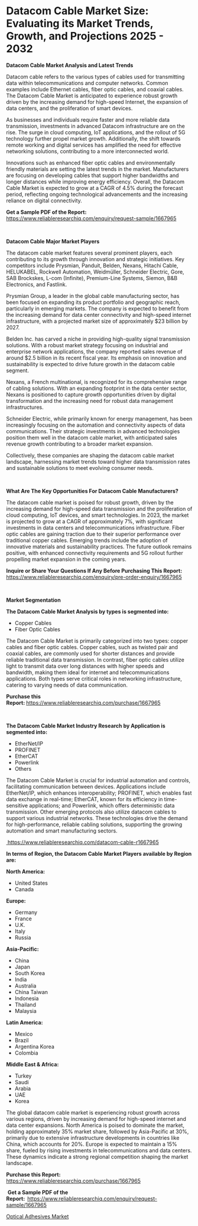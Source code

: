 <p><h1>Datacom Cable Market Size: Evaluating its Market Trends, Growth, and Projections 2025 - 2032</h1></p><p><strong>Datacom Cable Market Analysis and Latest Trends</strong></p>
<p><p>Datacom cable refers to the various types of cables used for transmitting data within telecommunications and computer networks. Common examples include Ethernet cables, fiber optic cables, and coaxial cables. The Datacom Cable Market is anticipated to experience robust growth driven by the increasing demand for high-speed Internet, the expansion of data centers, and the proliferation of smart devices.</p><p>As businesses and individuals require faster and more reliable data transmission, investments in advanced Datacom infrastructure are on the rise. The surge in cloud computing, IoT applications, and the rollout of 5G technology further propel market growth. Additionally, the shift towards remote working and digital services has amplified the need for effective networking solutions, contributing to a more interconnected world.</p><p>Innovations such as enhanced fiber optic cables and environmentally friendly materials are setting the latest trends in the market. Manufacturers are focusing on developing cables that support higher bandwidths and longer distances while improving energy efficiency. Overall, the Datacom Cable Market is expected to grow at a CAGR of 4.5% during the forecast period, reflecting ongoing technological advancements and the increasing reliance on digital connectivity.</p></p>
<p><strong>Get a Sample PDF of the Report:&nbsp;</strong> <a href="https://www.reliableresearchiq.com/enquiry/request-sample/1667965?utm_campaign=2926&utm_medium=2&utm_source=Github&utm_content=ia&utm_term=06032025&utm_id=datacom-cable">https://www.reliableresearchiq.com/enquiry/request-sample/1667965</a></p>
<p>&nbsp;</p>
<p><strong>Datacom Cable Major Market Players</strong></p>
<p><p>The datacom cable market features several prominent players, each contributing to its growth through innovation and strategic initiatives. Key competitors include Prysmian, Panduit, Belden, Nexans, Hitachi Cable, HELUKABEL, Rockwell Automation, Weidmüller, Schneider Electric, Gore, SAB Brockskes, L-com (Infinite), Premium-Line Systems, Siemon, B&B Electronics, and Fastlink.</p><p>Prysmian Group, a leader in the global cable manufacturing sector, has been focused on expanding its product portfolio and geographic reach, particularly in emerging markets. The company is expected to benefit from the increasing demand for data center connectivity and high-speed internet infrastructure, with a projected market size of approximately $23 billion by 2027.</p><p>Belden Inc. has carved a niche in providing high-quality signal transmission solutions. With a robust market strategy focusing on industrial and enterprise network applications, the company reported sales revenue of around $2.5 billion in its recent fiscal year. Its emphasis on innovation and sustainability is expected to drive future growth in the datacom cable segment.</p><p>Nexans, a French multinational, is recognized for its comprehensive range of cabling solutions. With an expanding footprint in the data center sector, Nexans is positioned to capture growth opportunities driven by digital transformation and the increasing need for robust data management infrastructures.</p><p>Schneider Electric, while primarily known for energy management, has been increasingly focusing on the automation and connectivity aspects of data communications. Their strategic investments in advanced technologies position them well in the datacom cable market, with anticipated sales revenue growth contributing to a broader market expansion.</p><p>Collectively, these companies are shaping the datacom cable market landscape, harnessing market trends toward higher data transmission rates and sustainable solutions to meet evolving consumer needs.</p></p>
<p>&nbsp;</p>
<p><strong>What Are The Key Opportunities For Datacom Cable Manufacturers?</strong></p>
<p><p>The datacom cable market is poised for robust growth, driven by the increasing demand for high-speed data transmission and the proliferation of cloud computing, IoT devices, and smart technologies. In 2023, the market is projected to grow at a CAGR of approximately 7%, with significant investments in data centers and telecommunications infrastructure. Fiber optic cables are gaining traction due to their superior performance over traditional copper cables. Emerging trends include the adoption of innovative materials and sustainability practices. The future outlook remains positive, with enhanced connectivity requirements and 5G rollout further propelling market expansion in the coming years.</p></p>
<p><strong>Inquire or Share Your Questions If Any Before Purchasing This Report:</strong> <a href="https://www.reliableresearchiq.com/enquiry/pre-order-enquiry/1667965?utm_campaign=2926&utm_medium=2&utm_source=Github&utm_content=ia&utm_term=06032025&utm_id=datacom-cable">https://www.reliableresearchiq.com/enquiry/pre-order-enquiry/1667965</a></p>
<p>&nbsp;</p>
<p><strong>Market Segmentation</strong></p>
<p><strong>The Datacom Cable Market Analysis by types is segmented into:</strong></p>
<p><ul><li>Copper Cables</li><li>Fiber Optic Cables</li></ul></p>
<p><p>The Datacom Cable Market is primarily categorized into two types: copper cables and fiber optic cables. Copper cables, such as twisted pair and coaxial cables, are commonly used for shorter distances and provide reliable traditional data transmission. In contrast, fiber optic cables utilize light to transmit data over long distances with higher speeds and bandwidth, making them ideal for internet and telecommunications applications. Both types serve critical roles in networking infrastructure, catering to varying needs of data communication.</p></p>
<p><strong>Purchase this Report:&nbsp;</strong><a href="https://www.reliableresearchiq.com/purchase/1667965?utm_campaign=2926&utm_medium=2&utm_source=Github&utm_content=ia&utm_term=06032025&utm_id=datacom-cable">https://www.reliableresearchiq.com/purchase/1667965</a></p>
<p>&nbsp;</p>
<p><strong>The Datacom Cable Market Industry Research by Application is segmented into:</strong></p>
<p><ul><li>EtherNet/IP</li><li>PROFINET</li><li>EtherCAT</li><li>Powerlink</li><li>Others</li></ul></p>
<p><p>The Datacom Cable Market is crucial for industrial automation and controls, facilitating communication between devices. Applications include EtherNet/IP, which enhances interoperability; PROFINET, which enables fast data exchange in real-time; EtherCAT, known for its efficiency in time-sensitive applications; and Powerlink, which offers deterministic data transmission. Other emerging protocols also utilize datacom cables to support various industrial networks. These technologies drive the demand for high-performance, reliable cabling solutions, supporting the growing automation and smart manufacturing sectors.</p></p>
<p><a href="https://www.reliableresearchiq.com/datacom-cable-r1667965?utm_campaign=2926&utm_medium=2&utm_source=Github&utm_content=ia&utm_term=06032025&utm_id=datacom-cable">&nbsp;https://www.reliableresearchiq.com/datacom-cable-r1667965</a></p>
<p><strong>In terms of Region, the Datacom Cable Market Players available by Region are:</strong></p>
<p>
    <p> <strong> North America: </strong>
        <ul>
            <li>United States</li>
            <li>Canada</li>
        </ul>
        </p> 
    <p> <strong> Europe: </strong>
        <ul>
            <li>Germany</li>
            <li>France</li>
            <li>U.K.</li>
            <li>Italy</li>
            <li>Russia</li>
        </ul>
        </p> 
    <p> <strong> Asia-Pacific: </strong>
        <ul>
            <li>China</li>
            <li>Japan</li>
            <li>South Korea</li>
            <li>India</li>
            <li>Australia</li>
            <li>China Taiwan</li>
            <li>Indonesia</li>
            <li>Thailand</li>
            <li>Malaysia</li>
        </ul>
        </p> 
    <p> <strong> Latin America: </strong>
        <ul>
            <li>Mexico</li>
            <li>Brazil</li>
            <li>Argentina Korea</li>
            <li>Colombia</li>
        </ul>
        </p> 
    <p> <strong> Middle East & Africa: </strong>
        <ul>
            <li>Turkey</li>
            <li>Saudi</li>
            <li>Arabia</li>
            <li>UAE</li>
            <li>Korea</li>
        </ul>
    </p>
    </p>
<p><p>The global datacom cable market is experiencing robust growth across various regions, driven by increasing demand for high-speed internet and data center expansions. North America is poised to dominate the market, holding approximately 35% market share, followed by Asia-Pacific at 30%, primarily due to extensive infrastructure developments in countries like China, which accounts for 20%. Europe is expected to maintain a 15% share, fueled by rising investments in telecommunications and data centers. These dynamics indicate a strong regional competition shaping the market landscape.</p></p>
<p><strong>Purchase this Report: </strong><a href="https://www.reliableresearchiq.com/purchase/1667965?utm_campaign=2926&utm_medium=2&utm_source=Github&utm_content=ia&utm_term=06032025&utm_id=datacom-cable">https://www.reliableresearchiq.com/purchase/1667965</a></p>
<p>&nbsp;<strong>Get a Sample PDF of the Report:&nbsp;&nbsp;</strong><a href="https://www.reliableresearchiq.com/enquiry/request-sample/1667965?utm_campaign=2926&utm_medium=2&utm_source=Github&utm_content=ia&utm_term=06032025&utm_id=datacom-cable">https://www.reliableresearchiq.com/enquiry/request-sample/1667965</a></p>
<p><strong></strong></p>
<p><p><a href="https://github.com/tumacaakesha78/Market-Research-Report-List-1/blob/main/optical-adhesives-market.md?utm_campaign=2926&utm_medium=2&utm_source=Github&utm_content=ia&utm_term=06032025&utm_id=datacom-cable">Optical Adhesives Market</a></p></p>